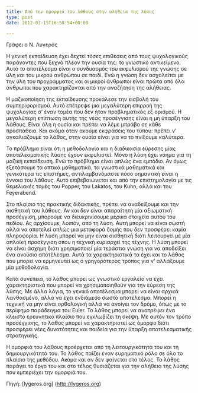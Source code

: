 ```yaml
---
title: Από την ομορφιά του λάθους στην αλήθεια της λύσης
type: post
date: 2012-03-15T16:50:54+00:00

---
```

Γράφει ο Ν. Λυγερός

Η γενική εκπαίδευση έχει δεχτεί τόσες επιθέσεις από τους ψυχολογικούς παράγοντες που ξεχνά πλέον την ουσία της: το γνωστικό αντικείμενο. Αυτό το αποτέλεσμα είναι ο συνδυασμός του εκφυλισμού της γνώσης σε ύλη και του μικρού ανθρώπου σε παιδί. Ενώ η γνώση δεν ασχολείται με την ύλη του προγράμματος και οι μικροί άνθρωποι είναι πρώτα από όλα άνθρωποι που χαρακτηρίζονται από την αναζήτηση της αλήθειας.

Η μαζικοποίηση της εκπαίδευσης προκάλεσε την εισβολή του συμπεριφορισμού. Αυτό επέτρεψε μια μεγαλύτερη επιρροή της ψυχολογίας σ’ έναν τομέα που δεν ήταν προβληματικός εξ ορισμού. Η μεγαλύτερη επίπτωση αυτής της νέας προσέγγισης είναι η μη ύπαρξη του λάθους. Είναι όλη η ουσία και πρέπει να λέμε μπράβο σε κάθε προσπάθεια. Και ακόμα όταν ακούμε εκφράσεις του τύπου: πρέπει ν’ αγκαλιάζουμε το λάθος, στην ουσία είναι για να το πνίξουμε καλύτερα.

Το πρόβλημα είναι ότι η μεθοδολογία και η διαδικασία εύρεσης μίας αποτελεσματικής λύσης έχουν εκφυλιστεί. Μόνο η λύση έχει νόημα για τη μαζική εκπαίδευση. Ενώ το πρόβλημα είναι απλώς ένα εμπόδιο. Αν όμως εξετάσουμε τα οπτικά μαθηματικά, τα γνωστικά μαθηματικά και γενικότερα τις επιστήμες, αντιλαμβανόμαστε πόσο σημαντική είναι η έννοια του λάθους. Αυτό επιβεβαιώνεται και από την επιστημολογία με τις θεμελιακές τομές του Popper, του Lakatos, του Kuhn, αλλά και του Feyerabend.

Στο πλαίσιο της πρακτικής διδακτικής, πρέπει να αναδείξουμε και την αισθητική του λάθους. Αν και δεν είναι απαραίτητη μία αξιωματική προσέγγιση, μπορούμε να διευκρινίσουμε μερικά στοιχεία αυτού του πεδίου. Ας αρχίσουμε, λοιπόν, από τη λύση. Αυτή μπορεί να είναι σωστή αλλά να αποτελεί απλώς μια μεταφορά δομής που δεν προσφέρει καμία πληροφορία. Η λύση μπορεί να μην είναι αισθητική διότι λειτουργεί με μία απλοϊκή προσέγγιση όπου η τεχνική κυριαρχεί της τέχνης. Η λύση μπορεί να είναι άσχημη διότι χρησιμοποιεί μία τεράστια γνώση για να αποδείξει ένα ανούσιο αποτέλεσμα. Αυτά τα χαρακτηριστικά τα έχει και το λάθος που μπορεί να ερμηνευτεί ως ο γρηγορότερος τρόπος για ν’ αλλάξουμε μία μεθοδολογία.

Κατά συνέπεια, το λάθος μπορεί ως γνωστικό εργαλείο να έχει χαρακτηριστικά που μπορεί να χρησιμοποιηθούν για την εύρεση της λύσης. Με άλλα λόγια, το γενικό αποτέλεσμα μπορεί να είναι αρχικά λανθασμένο, αλλά να έχει ενδιάμεσο σωστό αποτέλεσμα. Μπορεί η τεχνική να μην είναι ορθολογική αλλά να ανοίγει τον δρόμο, όπως με το περίφημο παράδειγμα του Euler. Το λάθος μπορεί να ανατρέψει ένα κλειστό ερευνητικό πλαίσιο που εγκλωβίζει τη σκέψη. Με αυτόν τον τρόπο προσέγγισης, το λάθος μπορεί να χαρακτηριστεί ως όμορφο διότι προσφέρει νέες δυνατότητες και παιδεία για την ύπαρξη αποτελεσματικής στρατηγικής.

Η ομορφιά του λάθους προέρχεται από τη λειτουργικότητά του και τη δημιουργικότητά του. Το λάθος παίζει έναν ευρηματικό ρόλο σε όλο το πλαίσιο της μεθόδου. Ακόμα και αν δεν φαίνεται στο τέλος. Το λάθος παράγει το έργο του και στο τέλος θυσιάζεται για την αλήθεια της λύσης που εμπεριέχει την ομορφιά του.

Πηγή: [lygeros.org] (http://lygeros.org)
